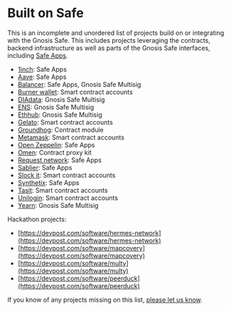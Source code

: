 # Built on Safe

This is an incomplete and unordered list of projects build on or integrating with the Gnosis Safe. This includes projects leveraging the contracts, backend infrastructure as well as parts of the Gnosis Safe interfaces, including [Safe Apps](https://docs.gnosis.io/safe/docs/sdks_safe_apps).

* [1inch](https://1inch.exchange/): Safe Apps
* [Aave](https://aave.com/): Safe Apps
* [Balancer](https://balancer.finance/): Safe Apps, Gnosis Safe Multisig
* [Burner wallet](https://xdai.io/): Smart contract accounts
* [DIAdata](https://diadata.org/): Gnosis Safe Multisig
* [ENS](https://ens.domains/): Gnosis Safe Multisig
* [Ethhub](https://ethhub.io/): Gnosis Safe Multisig
* [Gelato](https://gelato.finance/): Smart contract accounts
* [Groundhog](https://groundhog.network/): Contract module
* [Metamask](https://metamask.io/): Smart contract accounts
* [Open Zeppelin](https://openzeppelin.com/): Safe Apps
* [Omen](https://docs.gnosis.io/safe/docs/intro_projects/omen.eth.link/): Contract proxy kit
* [Request network](https://request.network/): Safe Apps
* [Sablier](https://sablier.finance/): Safe Apps
* [Slock it](https://slock.it/): Smart contract accounts
* [Synthetix](https://synthetix.io/): Safe Apps
* [Tasit](https://tasit.io/): Smart contract accounts
* [Unilogin](https://unilogin.io/): Smart contract accounts
* [Yearn](https://yearn.finance/): Gnosis Safe Multisig

Hackathon projects:

* [https://devpost.com/software/hermes-network](https://devpost.com/software/hermes-network)
* [https://devpost.com/software/mapcovery](https://devpost.com/software/mapcovery)
* [https://devpost.com/software/multy](https://devpost.com/software/multy)
* [https://devpost.com/software/peerduck](https://devpost.com/software/peerduck)

If you know of any projects missing on this list, [please let us know](https://chat.safe.global).

